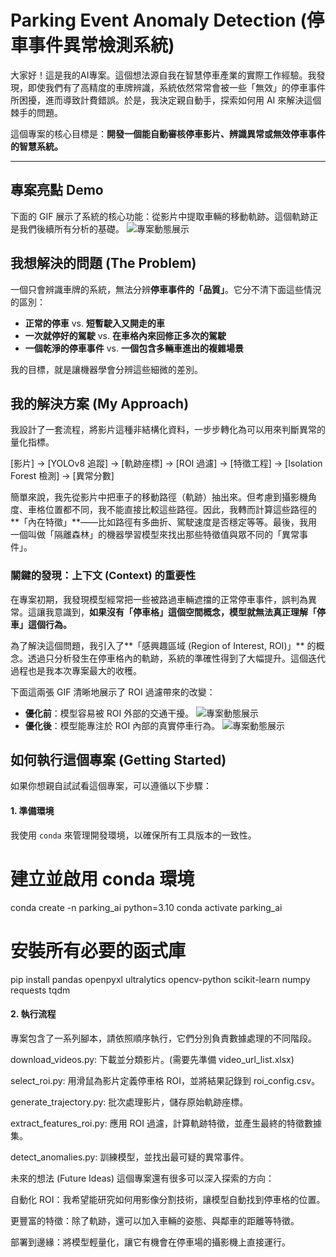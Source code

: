 # Parking Event Anomaly Detection (停車事件異常檢測系統)

大家好！這是我的AI專案。這個想法源自我在智慧停車產業的實際工作經驗。我發現，即使我們有了高精度的車牌辨識，系統依然常常會被一些「無效」的停車事件所困擾，進而導致計費錯誤。於是，我決定親自動手，探索如何用 AI 來解決這個棘手的問題。

這個專案的核心目標是：**開發一個能自動審核停車影片、辨識異常或無效停車事件的智慧系統。**

---

## 專案亮點 Demo

下面的 GIF 展示了系統的核心功能：從影片中提取車輛的移動軌跡。這個軌跡正是我們後續所有分析的基礎。
![專案動態展示](https://github.com/user-attachments/assets/638c710b-1f59-4c01-b9f7-63daa4ca38bf)
## 我想解決的問題 (The Problem)

一個只會辨識車牌的系統，無法分辨**停車事件的「品質」**。它分不清下面這些情況的區別：
* **正常的停車** vs. **短暫駛入又開走的車**
* **一次就停好的駕駛** vs. **在車格內來回修正多次的駕駛**
* **一個乾淨的停車事件** vs. **一個包含多輛車進出的複雜場景**

我的目標，就是讓機器學會分辨這些細微的差別。

## 我的解決方案 (My Approach)

我設計了一套流程，將影片這種非結構化資料，一步步轉化為可以用來判斷異常的量化指標。

[影片] -> [YOLOv8 追蹤] -> [軌跡座標] -> [ROI 過濾] -> [特徵工程] -> [Isolation Forest 檢測] -> [異常分數]

簡單來說，我先從影片中把車子的移動路徑（軌跡）抽出來。但考慮到攝影機角度、車格位置都不同，我不能直接比較這些路徑。因此，我轉而計算這些路徑的**「內在特徵」**——比如路徑有多曲折、駕駛速度是否穩定等等。最後，我用一個叫做「隔離森林」的機器學習模型來找出那些特徵值與眾不同的「異常事件」。

### 關鍵的發現：上下文 (Context) 的重要性
在專案初期，我發現模型經常把一些被路過車輛遮擋的正常停車事件，誤判為異常。這讓我意識到，**如果沒有「停車格」這個空間概念，模型就無法真正理解「停車」這個行為。**

為了解決這個問題，我引入了**「感興趣區域 (Region of Interest, ROI)」** 的概念。透過只分析發生在停車格內的軌跡，系統的準確性得到了大幅提升。這個迭代過程也是我本次專案最大的收穫。

下面這兩張 GIF 清晰地展示了 ROI 過濾帶來的改變：
* **優化前**：模型容易被 ROI 外部的交通干擾。
![專案動態展示](https://github.com/user-attachments/assets/635a36d0-b2c7-427c-bfb3-0c866b7fdcd3)
* **優化後**：模型能專注於 ROI 內部的真實停車行為。
![專案動態展示](https://github.com/user-attachments/assets/568ea361-314f-4815-8ee9-107c215f486e)
## 如何執行這個專案 (Getting Started)

如果你想親自試試看這個專案，可以遵循以下步驟：

#### 1. 準備環境
我使用 `conda` 來管理開發環境，以確保所有工具版本的一致性。

# 建立並啟用 conda 環境
conda create -n parking_ai python=3.10
conda activate parking_ai

# 安裝所有必要的函式庫
pip install pandas openpyxl ultralytics opencv-python scikit-learn numpy requests tqdm

#### 2. 執行流程
專案包含了一系列腳本，請依照順序執行，它們分別負責數據處理的不同階段。

download_videos.py: 下載並分類影片。(需要先準備 video_url_list.xlsx)

select_roi.py: 用滑鼠為影片定義停車格 ROI，並將結果記錄到 roi_config.csv。

generate_trajectory.py: 批次處理影片，儲存原始軌跡座標。

extract_features_roi.py: 應用 ROI 過濾，計算軌跡特徵，並產生最終的特徵數據集。

detect_anomalies.py: 訓練模型，並找出最可疑的異常事件。

未來的想法 (Future Ideas)
這個專案還有很多可以深入探索的方向：

自動化 ROI：我希望能研究如何用影像分割技術，讓模型自動找到停車格的位置。

更豐富的特徵：除了軌跡，還可以加入車輛的姿態、與鄰車的距離等特徵。

部署到邊緣：將模型輕量化，讓它有機會在停車場的攝影機上直接運行。